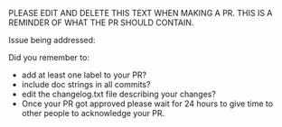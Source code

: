 PLEASE EDIT AND DELETE THIS TEXT WHEN MAKING A PR.
THIS IS A REMINDER OF WHAT THE PR SHOULD CONTAIN.

Issue being addressed:

Did you remember to:
* add at least one label to your PR?
* include doc strings in all commits?
* edit the changelog.txt file describing your changes?
* Once your PR got approved please wait for 24 hours to give
time to other people to acknowledge your PR.